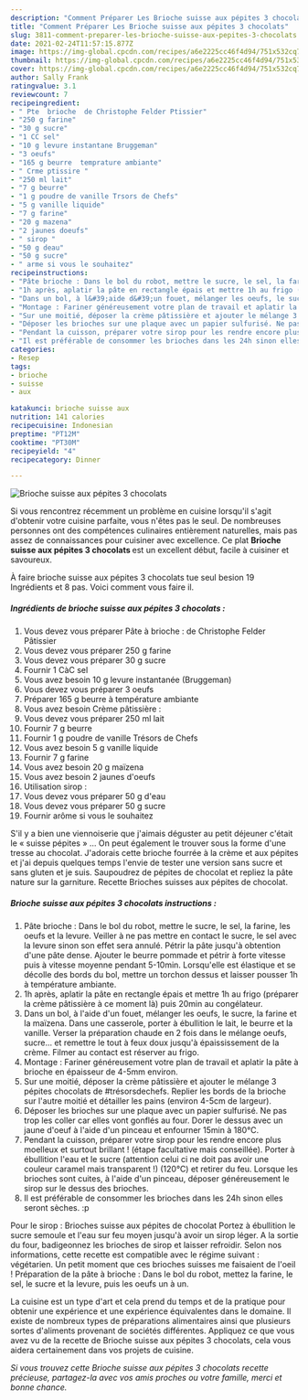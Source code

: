 ```yaml
---
description: "Comment Préparer Les Brioche suisse aux pépites 3 chocolats"
title: "Comment Préparer Les Brioche suisse aux pépites 3 chocolats"
slug: 3811-comment-preparer-les-brioche-suisse-aux-pepites-3-chocolats
date: 2021-02-24T11:57:15.877Z
image: https://img-global.cpcdn.com/recipes/a6e2225cc46f4d94/751x532cq70/brioche-suisse-aux-pepites-3-chocolats-photo-principale-de-la-recette.jpg
thumbnail: https://img-global.cpcdn.com/recipes/a6e2225cc46f4d94/751x532cq70/brioche-suisse-aux-pepites-3-chocolats-photo-principale-de-la-recette.jpg
cover: https://img-global.cpcdn.com/recipes/a6e2225cc46f4d94/751x532cq70/brioche-suisse-aux-pepites-3-chocolats-photo-principale-de-la-recette.jpg
author: Sally Frank
ratingvalue: 3.1
reviewcount: 7
recipeingredient:
- " Pte  brioche  de Christophe Felder Ptissier"
- "250 g farine"
- "30 g sucre"
- "1 CC sel"
- "10 g levure instantane Bruggeman"
- "3 oeufs"
- "165 g beurre  temprature ambiante"
- " Crme ptissire "
- "250 ml lait"
- "7 g beurre"
- "1 g poudre de vanille Trsors de Chefs"
- "5 g vanille liquide"
- "7 g farine"
- "20 g mazena"
- "2 jaunes doeufs"
- " sirop "
- "50 g deau"
- "50 g sucre"
- " arme si vous le souhaitez"
recipeinstructions:
- "Pâte brioche : Dans le bol du robot, mettre le sucre, le sel, la farine, les oeufs et la levure. Veiller à ne pas mettre en contact le sucre, le sel avec la levure sinon son effet sera annulé. Pétrir la pâte jusqu&#39;à obtention d&#39;une pâte dense. Ajouter le beurre pommade et pétrir à forte vitesse puis à vitesse moyenne pendant 5-10min. Lorsqu&#39;elle est élastique et se décolle des bords du bol, mettre un torchon dessus et laisser pousser 1h à température ambiante."
- "1h après, aplatir la pâte en rectangle épais et mettre 1h au frigo (préparer la crème pâtissière à ce moment là) puis 20min au congélateur."
- "Dans un bol, à l&#39;aide d&#39;un fouet, mélanger les oeufs, le sucre, la farine et la maïzena. Dans une casserole, porter à ébullition le lait, le beurre et la vanille. Verser la préparation chaude en 2 fois dans le mélange oeufs, sucre... et remettre le tout à feux doux jusqu&#39;à épaississement de la crème. Filmer au contact est réserver au frigo."
- "Montage : Fariner généreusement votre plan de travail et aplatir la pâte à brioche en épaisseur de 4-5mm environ."
- "Sur une moitié, déposer la crème pâtissière et ajouter le mélange 3 pépites chocolats de #trésorsdechefs. Replier les bords de la brioche sur l&#39;autre moitié et détailler les pains (environ 4-5cm de largeur)."
- "Déposer les brioches sur une plaque avec un papier sulfurisé. Ne pas trop les coller car elles vont gonflés au four. Dorer le dessus avec un jaune d&#39;oeuf à l&#39;aide d&#39;un pinceau et enfourner 15min à 180°C."
- "Pendant la cuisson, préparer votre sirop pour les rendre encore plus moelleux et surtout brillant ! (étape facultative mais conseillée). Porter à ébullition l&#39;eau et le sucre (attention celui ci ne doit pas avoir une couleur caramel mais transparent !) (120°C) et retirer du feu. Lorsque les brioches sont cuites, à l&#39;aide d&#39;un pinceau, déposer généreusement le sirop sur le dessus des brioches."
- "Il est préférable de consommer les brioches dans les 24h sinon elles seront sèches. :p"
categories:
- Resep
tags:
- brioche
- suisse
- aux

katakunci: brioche suisse aux 
nutrition: 141 calories
recipecuisine: Indonesian
preptime: "PT12M"
cooktime: "PT30M"
recipeyield: "4"
recipecategory: Dinner

---
```



![Brioche suisse aux pépites 3 chocolats](https://img-global.cpcdn.com/recipes/a6e2225cc46f4d94/751x532cq70/brioche-suisse-aux-pepites-3-chocolats-photo-principale-de-la-recette.jpg)

Si vous rencontrez récemment un problème en cuisine lorsqu'il s'agit d'obtenir votre cuisine parfaite, vous n'êtes pas le seul. De nombreuses personnes ont des compétences culinaires entièrement naturelles, mais pas assez de connaissances pour cuisiner avec excellence. Ce plat <strong> Brioche suisse aux pépites 3 chocolats </strong> est un excellent début, facile à cuisiner et savoureux.

<!--inarticleads1-->

À faire brioche suisse aux pépites 3 chocolats tue seul besion 19 Ingrédients et 8 pas. Voici comment vous faire il.

##### Ingrédients de brioche suisse aux pépites 3 chocolats :

1. Vous devez vous préparer  Pâte à brioche : de Christophe Felder Pâtissier
1. Vous devez vous préparer 250 g farine
1. Vous devez vous préparer 30 g sucre
1. Fournir 1 CàC sel
1. Vous avez besoin 10 g levure instantanée (Bruggeman)
1. Vous devez vous préparer 3 oeufs
1. Préparer 165 g beurre à température ambiante
1. Vous avez besoin  Crème pâtissière :
1. Vous devez vous préparer 250 ml lait
1. Fournir 7 g beurre
1. Fournir 1 g poudre de vanille Trésors de Chefs
1. Vous avez besoin 5 g vanille liquide
1. Fournir 7 g farine
1. Vous avez besoin 20 g maïzena
1. Vous avez besoin 2 jaunes d&#39;oeufs
1. Utilisation  sirop :
1. Vous devez vous préparer 50 g d&#39;eau
1. Vous devez vous préparer 50 g sucre
1. Fournir  arôme si vous le souhaitez


S&#39;il y a bien une viennoiserie que j&#39;aimais déguster au petit déjeuner c&#39;était le « suisse pépites » … On peut également le trouver sous la forme d&#39;une tresse au chocolat. J&#39;adorais cette brioche fourrée à la crème et aux pépites et j&#39;ai depuis quelques temps l&#39;envie de tester une version sans sucre et sans gluten et je suis. Saupoudrez de pépites de chocolat et repliez la pâte nature sur la garniture. Recette Brioches suisses aux pépites de chocolat. 

<!--inarticleads2-->

##### Brioche suisse aux pépites 3 chocolats instructions :

1. Pâte brioche : Dans le bol du robot, mettre le sucre, le sel, la farine, les oeufs et la levure. Veiller à ne pas mettre en contact le sucre, le sel avec la levure sinon son effet sera annulé. Pétrir la pâte jusqu&#39;à obtention d&#39;une pâte dense. Ajouter le beurre pommade et pétrir à forte vitesse puis à vitesse moyenne pendant 5-10min. Lorsqu&#39;elle est élastique et se décolle des bords du bol, mettre un torchon dessus et laisser pousser 1h à température ambiante.
1. 1h après, aplatir la pâte en rectangle épais et mettre 1h au frigo (préparer la crème pâtissière à ce moment là) puis 20min au congélateur.
1. Dans un bol, à l&#39;aide d&#39;un fouet, mélanger les oeufs, le sucre, la farine et la maïzena. Dans une casserole, porter à ébullition le lait, le beurre et la vanille. Verser la préparation chaude en 2 fois dans le mélange oeufs, sucre... et remettre le tout à feux doux jusqu&#39;à épaississement de la crème. Filmer au contact est réserver au frigo.
1. Montage : Fariner généreusement votre plan de travail et aplatir la pâte à brioche en épaisseur de 4-5mm environ.
1. Sur une moitié, déposer la crème pâtissière et ajouter le mélange 3 pépites chocolats de #trésorsdechefs. Replier les bords de la brioche sur l&#39;autre moitié et détailler les pains (environ 4-5cm de largeur).
1. Déposer les brioches sur une plaque avec un papier sulfurisé. Ne pas trop les coller car elles vont gonflés au four. Dorer le dessus avec un jaune d&#39;oeuf à l&#39;aide d&#39;un pinceau et enfourner 15min à 180°C.
1. Pendant la cuisson, préparer votre sirop pour les rendre encore plus moelleux et surtout brillant ! (étape facultative mais conseillée). Porter à ébullition l&#39;eau et le sucre (attention celui ci ne doit pas avoir une couleur caramel mais transparent !) (120°C) et retirer du feu. Lorsque les brioches sont cuites, à l&#39;aide d&#39;un pinceau, déposer généreusement le sirop sur le dessus des brioches.
1. Il est préférable de consommer les brioches dans les 24h sinon elles seront sèches. :p


Pour le sirop : Brioches suisse aux pépites de chocolat Portez à ébullition le sucre semoule et l&#39;eau sur feu moyen jusqu&#39;à avoir un sirop léger. A la sortie du four, badigeonnez les brioches de sirop et laisser refroidir. Selon nos informations, cette recette est compatible avec le régime suivant : végétarien. Un petit moment que ces brioches suisses me faisaient de l&#39;oeil ! Préparation de la pâte à brioche : Dans le bol du robot, mettez la farine, le sel, le sucre et la levure, puis les oeufs un à un. 

<!--inarticleads1-->

<p>
La cuisine est un type d'art et cela prend du temps et de la pratique pour obtenir une expérience et une expérience équivalentes dans le domaine. Il existe de nombreux types de préparations alimentaires ainsi que plusieurs sortes d'aliments provenant de sociétés différentes. Appliquez ce que vous avez vu de la recette de Brioche suisse aux pépites 3 chocolats, cela vous aidera certainement dans vos projets de cuisine.
</p>

<p>
<i>Si vous trouvez cette Brioche suisse aux pépites 3 chocolats recette précieuse, partagez-la avec vos amis proches ou votre famille, merci et bonne chance.</i>
</p>
